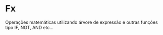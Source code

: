 Fx
==

Operações matemáticas utilizando árvore de expressão e outras funções tipo IF, NOT, AND etc...